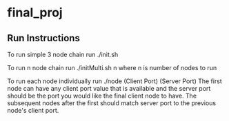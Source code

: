 # final_proj

<h2>Run Instructions</h2>
<p>To run simple 3 node chain run ./init.sh</p>
<p>To run n node chain run ./initMulti.sh n where n is number of nodes to run</p>
<p>To run each node individually run ./node (Client Port) (Server Port) The first node
can have any client port value that is available and the server port should be the
port you would like the final client node to have. The subsequent nodes
after the first should match server port to the previous node's client port.</p>
